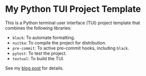 # My Python TUI Project Template

This is a Python terminal user interface (TUI) project template that combines the following libraries:

- `black`: To automate formatting.
- `nuitka`: To compile the project for distribution.
- `pre-commit`: To active pre-commit hooks, including `black`.
- `pytest`: To test the project.
- `textual`: To build the TUI.

See my [blog post](https://codecurrents.blog/article/2024-10-14) for details.
